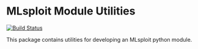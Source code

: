 # MLsploit Module Utilities

[![Build Status](https://travis-ci.com/mlsploit/mlsploit-py.svg?token=6hiBszjT7tvPxkvQ4Bx4&branch=master)](https://travis-ci.com/mlsploit/mlsploit-py)

This package contains utilities for developing an MLsploit python module.

